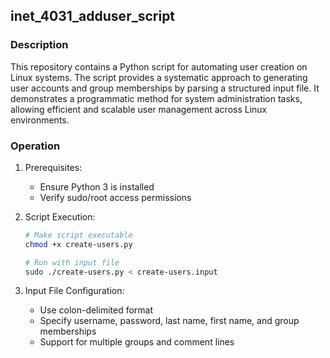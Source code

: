 ## inet_4031_adduser_script

### Description
This repository contains a Python script for automating user creation on Linux systems. The script provides a systematic approach to generating user accounts and group memberships by parsing a structured input file. It demonstrates a programmatic method for system administration tasks, allowing efficient and scalable user management across Linux environments.

### Operation
1. Prerequisites:
   - Ensure Python 3 is installed
   - Verify sudo/root access permissions

2. Script Execution:
   ```bash
   # Make script executable
   chmod +x create-users.py

   # Run with input file
   sudo ./create-users.py < create-users.input
   ```

3. Input File Configuration:
   - Use colon-delimited format
   - Specify username, password, last name, first name, and group memberships
   - Support for multiple groups and comment lines
